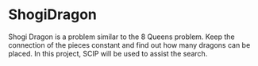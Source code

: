 # ShogiDragon
Shogi Dragon is a problem similar to the 8 Queens problem.
Keep the connection of the pieces constant and find out how many dragons can be placed.
In this project, SCIP will be used to assist the search.
